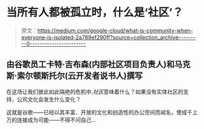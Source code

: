 # 当所有人都被孤立时，什么是‘社区’？

> 原文：<https://medium.com/google-cloud/what-is-community-when-everyone-is-isolated-2a789ef290ff?source=collection_archive---------0----------------------->

## 由谷歌员工卡特·吉布森(内部社区项目负责人)和马克斯·索尔顿斯托尔(云开发者说书人)撰写

在这场让我们彼此如此隔绝的危机中,*社区*意味着什么？如果没有实体社区的支持，公司文化会发生什么变化？

这就是谷歌——已经以其丰富、开放的文化和创造性的办公空间而闻名，使成千上万的连接成为可能——不得不问自己…